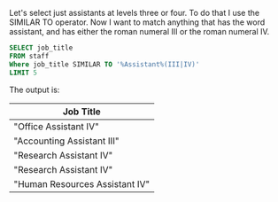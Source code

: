 Let's select just assistants at levels three or four. To do that I use the SIMILAR TO operator. Now I want to match anything that has the word assistant, and has either the roman numeral III or the roman numeral IV.
```sql
SELECT job_title
FROM staff
Where job_title SIMILAR TO '%Assistant%(III|IV)'
LIMIT 5
```
The output is:

| Job Title                      |
|--------------------------------|
| "Office Assistant IV"          |
| "Accounting Assistant III"     |
| "Research Assistant IV"        |
| "Research Assistant IV"        |
| "Human Resources Assistant IV" |
